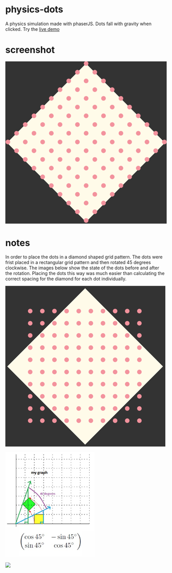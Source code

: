 # physics-dots

A physics simulation made with phaserJS. Dots fall with gravity when clicked. Try the [live demo](https://strawstack.github.com/InteractiveArt/physics-dots)

# screenshot

[![](./screenshot.png)](https://strawstack.github.com/physics-dots)

# notes

In order to place the dots in a diamond shaped grid pattern. The dots were frist placed in a rectangular grid pattern and then rotated 45 degrees clockwise. The images below show the state of the dots before and after the rotation. Placing the dots this way was much easier than calculating the correct spacing for the diamond for each dot individually.

![](./screenshot1.png)

![](./screenshot2.png)

![](./screenshot3.png)
